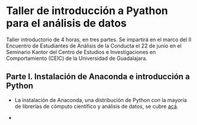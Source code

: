 # Taller de introducción a Pyathon para el análisis de datos

Taller introductorio de 4 horas, en tres partes. Se impartirá en el marco del II Encuentro de Estudiantes de Análisis de la Conducta el 22 de junio en el Seminario Kantor del Centro de Estudios e Investigaciones en Comportamiento (CEIC) de la Universidad de Guadalajara. 

## Parte I. Instalación de Anaconda e introducción a Python

- La instalación de Anaconda, una distribución de Python con la mayoría de librerías de cómputo científico y análisis de datos, se cubre [acá](intro.md).

- 

